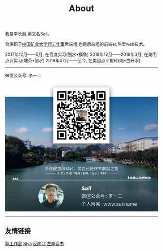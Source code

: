 ﻿---
title: About
---
我是李长航,英文名Sail。

曾供职于[中国矿业大学翔工作室](http://online.cumt.edu.cn/)后端组,也是后端组的前端er,热爱web技术。

2017年12月——5月, 在百度实习(划水•摸鱼)
2018年12月——2019年3月, 在美团点评实习(端茶•倒水)
2019年07月——至今, 在美团点评搬砖(喝•白开水)

*************

微信公众号: 李一二

![wx.jpg](/img/self-media/brand.png)



*************


## 友情链接


[翔工作室](https://blog.atcumt.com/)
[Siya](https://siyali.github.io/)
[反向北](http://weibo.com/fanxiangbei)
[左岸读书](http://www.zreading.cn/)
